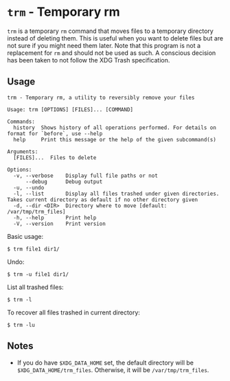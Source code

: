 # `trm` - Temporary rm

`trm` is a temporary `rm` command that moves files to a temporary directory instead of deleting them. This is useful when you want to delete files but are not sure if you might need them later. Note that this program is not a replacement for `rm` and should not be used as such. A conscious decision has been taken to not follow the XDG Trash specification.


## Usage

```
trm - Temporary rm, a utility to reversibly remove your files

Usage: trm [OPTIONS] [FILES]... [COMMAND]

Commands:
  history  Shows history of all operations performed. For details on format for `before`, use --help
  help     Print this message or the help of the given subcommand(s)

Arguments:
  [FILES]...  Files to delete

Options:
  -v, --verbose    Display full file paths or not
      --debug      Debug output
  -u, --undo       
  -l, --list       Display all files trashed under given directories. Takes current directory as default if no other directory given
  -d, --dir <DIR>  Directory where to move [default: /var/tmp/trm_files]
  -h, --help       Print help
  -V, --version    Print version
```

Basic usage:
```
$ trm file1 dir1/
```

Undo:
```
$ trm -u file1 dir1/
```

List all trashed files:
```
$ trm -l
```

To recover all files trashed in current directory:
```
$ trm -lu
```

## Notes

- If you do have `$XDG_DATA_HOME` set, the default directory will be `$XDG_DATA_HOME/trm_files`. Otherwise, it will be `/var/tmp/trm_files`.
